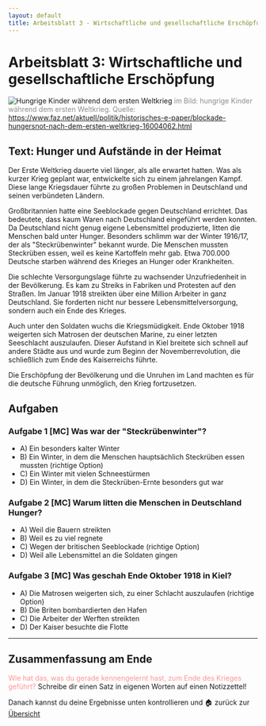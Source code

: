 ```yaml
---
layout: default
title: Arbeitsblatt 3 - Wirtschaftliche und gesellschaftliche Erschöpfung
---
```

# Arbeitsblatt 3: Wirtschaftliche und gesellschaftliche Erschöpfung

![Hungrige Kinder während dem ersten Weltkrieg](https://media1.faz.net/ppmedia/aktuell/4181519277/1.6006271/twitter_teaser/essensausgabe-an.jpg)
<span style="color:rgb(140, 140, 140)">im Bild: hungrige Kinder während dem ersten Weltkrieg. Quelle: https://www.faz.net/aktuell/politik/historisches-e-paper/blockade-hungersnot-nach-dem-ersten-weltkrieg-16004062.html</span>
## Text: Hunger und Aufstände in der Heimat

Der Erste Weltkrieg dauerte viel länger, als alle erwartet hatten. Was als kurzer Krieg geplant war, entwickelte sich zu einem jahrelangen Kampf. Diese lange Kriegsdauer führte zu großen Problemen in Deutschland und seinen verbündeten Ländern.

Großbritannien hatte eine Seeblockade gegen Deutschland errichtet. Das bedeutete, dass kaum Waren nach Deutschland eingeführt werden konnten. Da Deutschland nicht genug eigene Lebensmittel produzierte, litten die Menschen bald unter Hunger. Besonders schlimm war der Winter 1916/17, der als "Steckrübenwinter" bekannt wurde. Die Menschen mussten Steckrüben essen, weil es keine Kartoffeln mehr gab. Etwa 700.000 Deutsche starben während des Krieges an Hunger oder Krankheiten.

Die schlechte Versorgungslage führte zu wachsender Unzufriedenheit in der Bevölkerung. Es kam zu Streiks in Fabriken und Protesten auf den Straßen. Im Januar 1918 streikten über eine Million Arbeiter in ganz Deutschland. Sie forderten nicht nur bessere Lebensmittelversorgung, sondern auch ein Ende des Krieges.

Auch unter den Soldaten wuchs die Kriegsmüdigkeit. Ende Oktober 1918 weigerten sich Matrosen der deutschen Marine, zu einer letzten Seeschlacht auszulaufen. Dieser Aufstand in Kiel breitete sich schnell auf andere Städte aus und wurde zum Beginn der Novemberrevolution, die schließlich zum Ende des Kaiserreichs führte.

Die Erschöpfung der Bevölkerung und die Unruhen im Land machten es für die deutsche Führung unmöglich, den Krieg fortzusetzen.

## Aufgaben

### Aufgabe 1 [MC] Was war der "Steckrübenwinter"?

- A) Ein besonders kalter Winter
- B) Ein Winter, in dem die Menschen hauptsächlich Steckrüben essen mussten (richtige Option)
- C) Ein Winter mit vielen Schneestürmen
- D) Ein Winter, in dem die Steckrüben-Ernte besonders gut war

### Aufgabe 2 [MC] Warum litten die Menschen in Deutschland Hunger?

- A) Weil die Bauern streikten
- B) Weil es zu viel regnete
- C) Wegen der britischen Seeblockade (richtige Option)
- D) Weil alle Lebensmittel an die Soldaten gingen

### Aufgabe 3 [MC] Was geschah Ende Oktober 1918 in Kiel?

- A) Die Matrosen weigerten sich, zu einer Schlacht auszulaufen (richtige Option)
- B) Die Briten bombardierten den Hafen
- C) Die Arbeiter der Werften streikten
- D) Der Kaiser besuchte die Flotte

---


## Zusammenfassung am Ende

<span style="color:rgb(255, 148, 148)">Wie hat das, was du gerade kennengelernt hast, zum Ende des Krieges geführt?</span>
Schreibe dir einen Satz in eigenen Worten auf einen Notizzettel!

Danach kannst du deine Ergebnisse unten kontrollieren und 🏠 zurück zur [Übersicht](Das_Ende_des_ersten_Weltkriegs)
